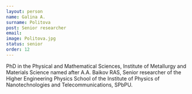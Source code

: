 ```yaml
---
layout: person
name: Galina A.	
surname: Politova
post: Senior researcher
email: 
image: Politova.jpg
status: senior
order: 12
---
```


PhD in the Physical and Mathematical Sciences, Institute of Metallurgy and Materials
Science named after A.A. Baikov RAS, Senior researcher of the Higher Engineering
Physics School of the Institute of Physics of Nanotechnologies and Telecommunications,
SPbPU.
